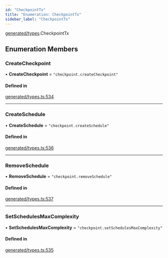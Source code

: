 ```yaml
---
id: "CheckpointTx"
title: "Enumeration: CheckpointTx"
sidebar_label: "CheckpointTx"
---
```


[generated/types](../../../../modules/Generated/Types/Types.md).CheckpointTx

## Enumeration Members

### CreateCheckpoint

• **CreateCheckpoint** = ``"checkpoint.createCheckpoint"``

#### Defined in

[generated/types.ts:534](https://github.com/PolymeshAssociation/polymesh-sdk/blob/5a778578/src/generated/types.ts#L534)

___

### CreateSchedule

• **CreateSchedule** = ``"checkpoint.createSchedule"``

#### Defined in

[generated/types.ts:536](https://github.com/PolymeshAssociation/polymesh-sdk/blob/5a778578/src/generated/types.ts#L536)

___

### RemoveSchedule

• **RemoveSchedule** = ``"checkpoint.removeSchedule"``

#### Defined in

[generated/types.ts:537](https://github.com/PolymeshAssociation/polymesh-sdk/blob/5a778578/src/generated/types.ts#L537)

___

### SetSchedulesMaxComplexity

• **SetSchedulesMaxComplexity** = ``"checkpoint.setSchedulesMaxComplexity"``

#### Defined in

[generated/types.ts:535](https://github.com/PolymeshAssociation/polymesh-sdk/blob/5a778578/src/generated/types.ts#L535)
